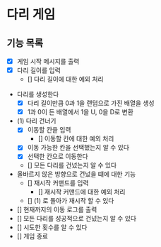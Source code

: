 # 다리 게임

## 기능 목록

- [x] 게임 시작 메시지를 출력
- [x] 다리 길이를 입력
  - [] 다리 길이에 대한 예외 처리
- 다리를 생성한다
  - [x] 다리 길이만큼 0과 1을 랜덤으로 가진 배열을 생성
  - [x] 1과 0이 든 배열에서 1을 U, 0을 D로 변환
- (1) 다리 건너기
  - [x] 이동할 칸을 입력
    - [] 이동할 칸에 대한 예외 처리
  - [x] 이동 가능한 칸을 선택했는지 알 수 있다
  - [x] 선택한 칸으로 이동한다
  - [] 모든 다리를 건넜는지 알 수 있다
- 올바르지 않은 방향으로 건넜을 떄에 대한 기능
  - [] 재시작 커맨드를 입력
    - [] 재시작 커맨드에 대한 예외 처리
  - [] (1) 로 돌아가 재시작 할 수 있다
- [] 현재까지의 이동 로그를 출력
- [] 모든 다리를 성공적으로 건넜는지 알 수 있다
- [] 시도한 횟수를 알 수 있다
- [] 게임 종료
